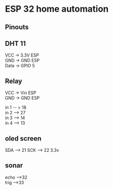 # ESP 32 home automation
## Pinouts

## DHT 11
VCC -> 3.3V ESP  
GND -> GND ESP  
Data -> GPIO 5

## Relay

VCC -> Vin ESP  
GND -> GND ESP

in 1 -- > 18  
in 2 --> 27  
in 3 --> 14  
in 4 --> 13

## oled screen
SDA --> 21
SCK --> 22
3.3v

## sonar
echo -->32  
trig -->33


